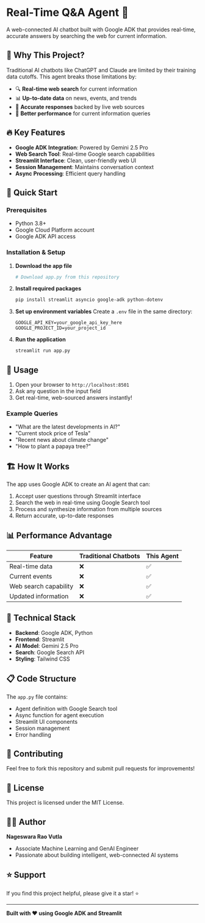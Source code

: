 # Real-Time Q&A Agent 🤖

A web-connected AI chatbot built with Google ADK that provides real-time, accurate answers by searching the web for current information.

## 🌟 Why This Project?

Traditional AI chatbots like ChatGPT and Claude are limited by their training data cutoffs. This agent breaks those limitations by:
- 🔍 **Real-time web search** for current information
- 📊 **Up-to-date data** on news, events, and trends
- 🎯 **Accurate responses** backed by live web sources
- 🚀 **Better performance** for current information queries

## 🔥 Key Features

- **Google ADK Integration**: Powered by Gemini 2.5 Pro
- **Web Search Tool**: Real-time Google search capabilities
- **Streamlit Interface**: Clean, user-friendly web UI
- **Session Management**: Maintains conversation context
- **Async Processing**: Efficient query handling

## 🚀 Quick Start

### Prerequisites
- Python 3.8+
- Google Cloud Platform account
- Google ADK API access

### Installation & Setup

1. **Download the app file**
   ```bash
   # Download app.py from this repository
   ```

2. **Install required packages**
   ```bash
   pip install streamlit asyncio google-adk python-dotenv
   ```

3. **Set up environment variables**
   Create a `.env` file in the same directory:
   ```env
   GOOGLE_API_KEY=your_google_api_key_here
   GOOGLE_PROJECT_ID=your_project_id
   ```

4. **Run the application**
   ```bash
   streamlit run app.py
   ```

## 📖 Usage

1. Open your browser to `http://localhost:8501`
2. Ask any question in the input field
3. Get real-time, web-sourced answers instantly!

### Example Queries
- "What are the latest developments in AI?"
- "Current stock price of Tesla"
- "Recent news about climate change"
- "How to plant a papaya tree?"

## 🏗️ How It Works

The app uses Google ADK to create an AI agent that can:
1. Accept user questions through Streamlit interface
2. Search the web in real-time using Google Search tool
3. Process and synthesize information from multiple sources
4. Return accurate, up-to-date responses

## 📊 Performance Advantage

| Feature | Traditional Chatbots | This Agent |
|---------|---------------------|------------|
| Real-time data | ❌ | ✅ |
| Current events | ❌ | ✅ |
| Web search capability | ❌ | ✅ |
| Updated information | ❌ | ✅ |

## 🔧 Technical Stack

- **Backend**: Google ADK, Python
- **Frontend**: Streamlit
- **AI Model**: Gemini 2.5 Pro
- **Search**: Google Search API
- **Styling**: Tailwind CSS

## 📋 Code Structure

The `app.py` file contains:
- Agent definition with Google Search tool
- Async function for agent execution
- Streamlit UI components
- Session management
- Error handling

## 🤝 Contributing

Feel free to fork this repository and submit pull requests for improvements!

## 📄 License

This project is licensed under the MIT License.

## 👨‍💻 Author

**Nageswara Rao Vutla**
- Associate Machine Learning and GenAI Engineer
- Passionate about building intelligent, web-connected AI systems

## ⭐ Support

If you find this project helpful, please give it a star! ⭐

---

**Built with ❤️ using Google ADK and Streamlit**